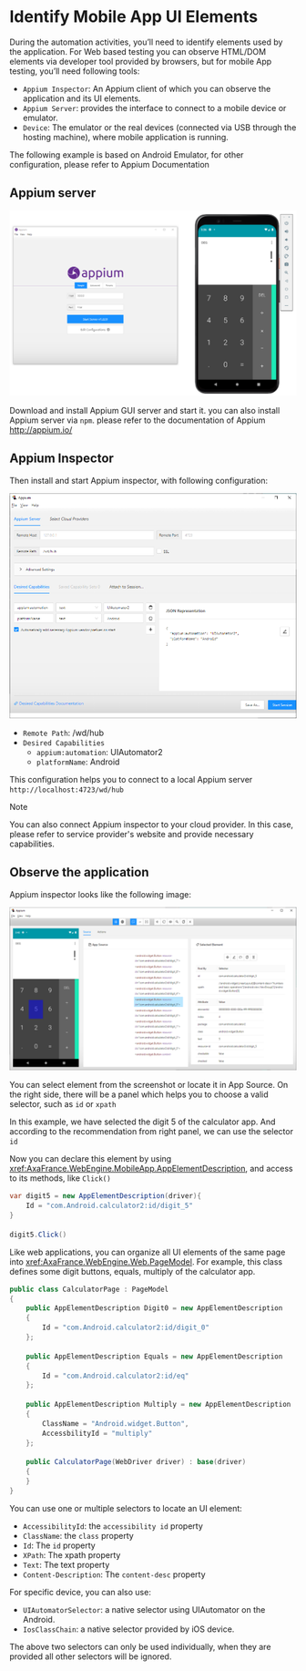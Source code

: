 # Identify Mobile App UI Elements

During the automation activities, you’ll need to identify elements used by the application.
For Web based testing you can observe HTML/DOM elements via developer tool provided by browsers, but for mobile App testing, you’ll need following tools:

* `Appium Inspector`: An Appium client of which you can observe the application and its UI elements.
* `Appium Server`: provides the interface to connect to a mobile device or emulator.
* `Device`: The emulator or the real devices (connected via USB through the hosting machine), where mobile application is running.

The following example is based on Android Emulator, for other configuration, please refer to Appium Documentation

## Appium server 
![Appium Server](../images/appium-server.png)

Download and install Appium GUI server and start it. you can also install Appium server via `npm`.
please refer to the documentation of Appium http://appium.io/

## Appium Inspector
Then install and start Appium inspector, with following configuration:

![Appium Inspector](../images/appium-inspector.png)

* `Remote Path`: /wd/hub
* `Desired Capabilities`
    - `appium:automation`: UIAutomator2
    - `platformName`: Android

This configuration helps you to connect to a local Appium server `http://localhost:4723/wd/hub`

> [!NOTE]
> You can also connect Appium inspector to your cloud provider. 
> In this case, please refer to service provider's website and provide necessary capabilities.

## Observe the application
Appium inspector looks like the following image:

![Appium Inspector Observe](../images/appium-inspector-observe.png)

You can select element from the screenshot or locate it in App Source. On the right side, there will be a panel which helps you to choose a valid selector, such as `id` or `xpath`

In this example, we have selected the digit 5 of the calculator app. And according to the recommendation from right panel, we can use the selector `id`

Now you can declare this element by using <xref:AxaFrance.WebEngine.MobileApp.AppElementDescription>, and access to its methods, like `Click()`
```csharp
var digit5 = new AppElementDescription(driver){
    Id = "com.Android.calculator2:id/digit_5"
}

digit5.Click()
```

Like web applications, you can organize all UI elements of the same page into <xref:AxaFrance.WebEngine.Web.PageModel>. For example, this class defines some digit buttons, equals, multiply of the calculator app.
```csharp
public class CalculatorPage : PageModel
{
    public AppElementDescription Digit0 = new AppElementDescription
    {
        Id = "com.Android.calculator2:id/digit_0"
    };

    public AppElementDescription Equals = new AppElementDescription
    {
        Id = "com.Android.calculator2:id/eq"
    };

    public AppElementDescription Multiply = new AppElementDescription
    {
        ClassName = "Android.widget.Button",
        AccessbilityId = "multiply"
    };

    public CalculatorPage(WebDriver driver) : base(driver)
    {
    }
}
```
You can use one or multiple selectors to locate an UI element:
* `AccessibilityId`: the `accessibility id` property
* `ClassName`: the `class` property
* `Id`: The `id` property
* `XPath`: The xpath property
* `Text`: The text property
* `Content-Description`: The `content-desc` property

For specific device, you can also use:
* `UIAutomatorSelector`: a native selector using UIAutomator on the Android.
* `IosClassChain`: a native selector provided by iOS device.

The above two selectors can only be used individually, when they are provided all other selectors will be ignored.



